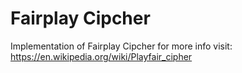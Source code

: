 # Fairplay Cipcher

Implementation of Fairplay Cipcher
for more info visit: https://en.wikipedia.org/wiki/Playfair_cipher
